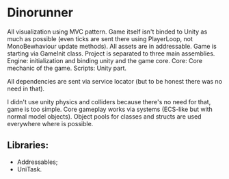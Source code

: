 # Dinorunner

All visualization using MVC pattern.
Game itself isn't binded to Unity as much as possible (even ticks are sent there using PlayerLoop, not MonoBewhaviour update methods).
All assets are in addressable. Game is starting via GameInit class.
Project is separated to three main assemblies.
Engine: initialization and binding unity and the game core.
Core: Core mechanic of the game.
Scripts: Unity part.

All dependencies are sent via service locator (but to be honest there was no need in that).

I didn't use unity physics and colliders because there's no need for that, game is too simple. Core gameplay works via systems (ECS-like but with normal model objects).
Object pools for classes and structs are used everywhere where is possible.

## Libraries:
* Addressables;
* UniTask.

